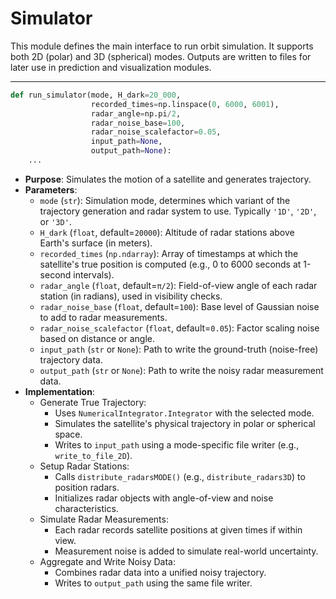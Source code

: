 # Simulator

This module defines the main interface to run orbit simulation. It supports both 2D (polar) and 3D (spherical) modes. Outputs are written to files for later use in prediction and visualization modules.

---

```python
def run_simulator(mode, H_dark=20_000, 
                  recorded_times=np.linspace(0, 6000, 6001), 
                  radar_angle=np.pi/2,
                  radar_noise_base=100, 
                  radar_noise_scalefactor=0.05, 
                  input_path=None, 
                  output_path=None):
    ...
```
- **Purpose**: Simulates the motion of a satellite and generates trajectory.
- **Parameters**:
  * `mode` (`str`):
    Simulation mode, determines which variant of the trajectory generation and radar system to use. Typically `'1D'`, `'2D'`, or `'3D'`.
  * `H_dark` (`float`, default=`20000`):
    Altitude of radar stations above Earth's surface (in meters).
  * `recorded_times` (`np.ndarray`):
    Array of timestamps at which the satellite's true position is computed (e.g., 0 to 6000 seconds at 1-second intervals).
  * `radar_angle` (`float`, default=`π/2`):
    Field-of-view angle of each radar station (in radians), used in visibility checks.
  * `radar_noise_base` (`float`, default=`100`):
    Base level of Gaussian noise to add to radar measurements.
  * `radar_noise_scalefactor` (`float`, default=`0.05`):
    Factor scaling noise based on distance or angle.
  * `input_path` (`str` or `None`):
    Path to write the ground-truth (noise-free) trajectory data.
  * `output_path` (`str` or `None`):
    Path to write the noisy radar measurement data.
- **Implementation**: 
  - Generate True Trajectory:
    * Uses `NumericalIntegrator.Integrator` with the selected mode.
    * Simulates the satellite's physical trajectory in polar or spherical space.
    * Writes to `input_path` using a mode-specific file writer (e.g., `write_to_file_2D`).
  - Setup Radar Stations:
    * Calls `distribute_radarsMODE()` (e.g., `distribute_radars3D`) to position radars.
    * Initializes radar objects with angle-of-view and noise characteristics.
  - Simulate Radar Measurements:
    * Each radar records satellite positions at given times if within view.
    * Measurement noise is added to simulate real-world uncertainty.
  - Aggregate and Write Noisy Data:
    * Combines radar data into a unified noisy trajectory.
    * Writes to `output_path` using the same file writer.
